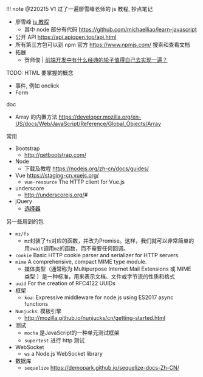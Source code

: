 !!! note
    @220215 V1 过了一遍廖雪峰老师的 js 教程, 抄点笔记

- 廖雪峰 [js 教程](https://www.liaoxuefeng.com/wiki/1022910821149312)
  - 其中 node 部分有代码 <https://github.com/michaelliao/learn-javascript>
- 公开 API <https://api.apiopen.top/api.html>
- 所有第三方包可以到 npm 官方 <https://www.npmjs.com/> 搜索和查看文档
- 拓展
  - 贺师俊 | [前端开发中有什么经典的轮子值得自己去实现一遍？](https://www.zhihu.com/question/29380608/answer/65298472)

TODO: HTML 要掌握的概念

- 事件, 例如 onclick
- Form

doc

- Array 的内置方法 <https://developer.mozilla.org/en-US/docs/Web/JavaScript/Reference/Global_Objects/Array>

常用

- Bootstrap
  - <http://getbootstrap.com/>
- Node
  - 下载及教程 <https://nodejs.org/zh-cn/docs/guides/>
- Vue <https://staging-cn.vuejs.org/>
  - `vue-resource` The HTTP client for Vue.js
- underscore
  - <http://underscorejs.org/>#
- jQuery
  - [选择器](https://www.runoob.com/jquery/jquery-selectors.html)

另一些用到的包

- `mz/fs`
  - `mz`封装了`fs`对应的函数，并改为Promise。这样，我们就可以非常简单的用`await`调用`mz`的函数，而不需要任何回调。
- `cookie` Basic HTTP cookie parser and serializer for HTTP servers.
- `mime` A comprehensive, compact MIME type module.
  - 媒体类型（通常称为 Multipurpose Internet Mail Extensions 或 MIME 类型 ）是一种标准，用来表示文档、文件或字节流的性质和格式
- `uuid` For the creation of RFC4122 UUIDs
- 框架
  - `koa`: Expressive middleware for node.js using ES2017 async functions
- `Nunjucks`: 模板引擎
  - <http://mozilla.github.io/nunjucks/cn/getting-started.html>
- 测试
  - `mocha` 是JavaScript的一种单元测试框架
  - `supertest` 进行 http 测试
- WebSocket
  - `ws` a Node.js WebSocket library
- 数据库
  - `sequelize` <https://demopark.github.io/sequelize-docs-Zh-CN/>
